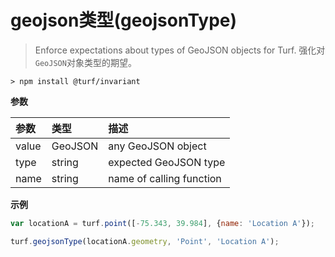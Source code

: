 # geojson类型(geojsonType)

> Enforce expectations about types of GeoJSON objects for Turf.
> 强化对`GeoJSON`对象类型的期望。

```text
> npm install @turf/invariant
```

**参数**

| 参数  | 类型    | 描述                     |
| :---- | :------ | :----------------------- |
| value | GeoJSON | any GeoJSON object       |
| type  | string  | expected GeoJSON type    |
| name  | string  | name of calling function |

**示例**

```js
var locationA = turf.point([-75.343, 39.984], {name: 'Location A'});

turf.geojsonType(locationA.geometry, 'Point', 'Location A');
```